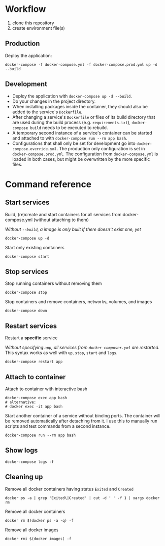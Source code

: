 # Workflow
1. clone this repository
2. create environment file(s)

## Production
Deploy the application:
```
docker-compose -f docker-compose.yml -f docker-compose.prod.yml up -d --build
```

## Development
- Deploy the application with `docker-compose up -d --build`.
- Do your changes in the project directory.
- When installing packages inside the container, they should also be added to
the service's `Dockerfile`.
- After changing a service's `Dockerfile` or files of its build directory that
are used during the build process (e.g. `requirements.txt`),
`docker-compose build` needs to be executed to rebuild.
- A temporary second instance of a service's container can be started and
attached to with `docker-compose run --rm app bash`.
- Configurations that shall only be set for development go into
`docker-compose.override.yml`. The production only configuration is set in
`docker-compose.prod.yml`. The configuration from `docker-compose.yml` is
loaded in both cases, but might be overwritten by the more specific files.

# Command reference
## Start services
Build, (re)create and start containers for all services from docker-compose.yml
(without attaching to them)

_Without `--build`, a image is only built if there doesn't exist one, yet_
```
docker-compose up -d
```

Start only existing containers
```
docker-compose start
```

## Stop services
Stop running containers without removing them
```
docker-compose stop
```

Stop containers and remove containers, networks, volumes, and images
```
docker-compose down
```

## Restart services
Restart a __specific__ service

_Without specifying `app`, all services from `docker-composer.yml` are
restarted._ This syntax works as well with `up`, `stop`, `start` and `logs`.
```
docker-compose restart app
```


## Attach to container
Attach to container with interactive bash
```
docker-compose exec app bash
# alternative:
# docker exec -it app bash
```

Start another container of a service without binding ports. The container will
be removed automatically after detaching from it. I use this to manually run
scripts and test commands from a second instance.
```
docker-compose run --rm app bash
```

## Show logs
```
docker-compose logs -f
```

## Cleaning up
Remove all docker containers having status `Exited` and `Created`
```
docker ps -a | grep 'Exited\|Created' | cut -d ' ' -f 1 | xargs docker rm
```

Remove all docker containers
```
docker rm $(docker ps -a -q) -f
```

Remove all docker images
```
docker rmi $(docker images) -f
```
